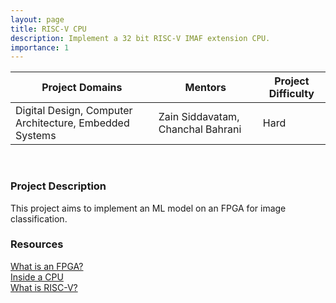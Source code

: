 ```yaml
---
layout: page
title: RISC-V CPU
description: Implement a 32 bit RISC-V IMAF extension CPU.
importance: 1
---
```


| Project Domains                                         | Mentors                           | Project Difficulty |
|---------------------------------------------------------|-----------------------------------|--------------------|
| Digital Design, Computer Architecture, Embedded Systems | Zain Siddavatam, Chanchal Bahrani | Hard               |

<br>

### Project Description

This project aims to implement an ML model on an FPGA for image classification. 

### Resources

[What is an FPGA?](https://www.youtube.com/watch?v=WY-F3knih7c) <br>
[Inside a CPU](https://www.youtube.com/watch?v=IAkj32VPcUE) <br>
[What is RISC-V?](https://www.youtube.com/watch?v=Ps0JFsyX2fU) <br>
